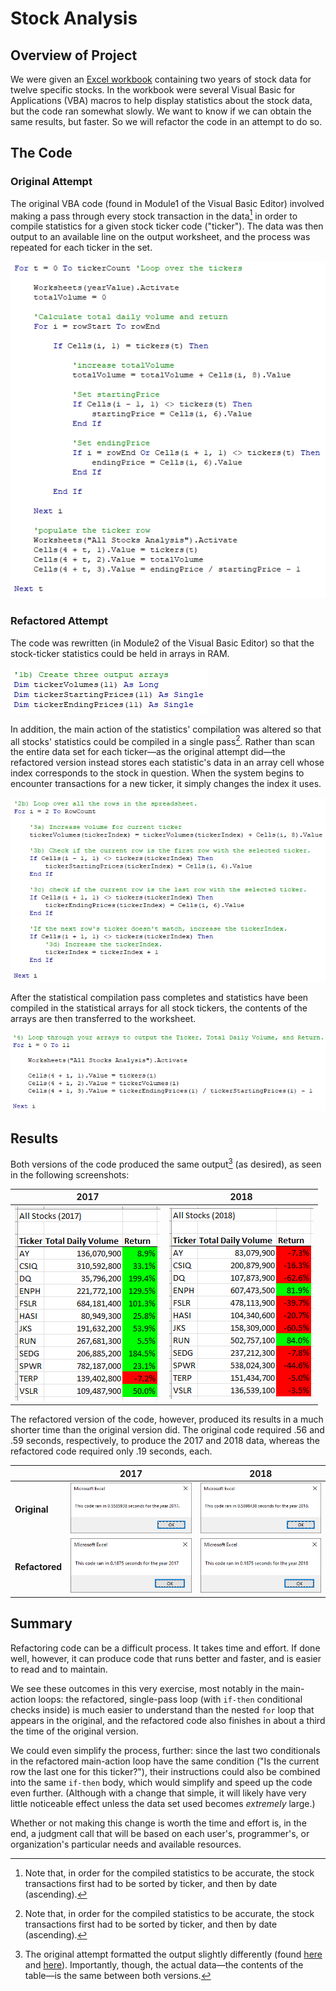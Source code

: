 # Stock Analysis

## Overview of Project
We were given an [Excel workbook](./resources/VBA_Challenge.xlsm) containing two years of stock data for twelve specific stocks. In the workbook were several Visual Basic for Applications (VBA) macros to help display statistics about the stock data, but the code ran somewhat slowly. We want to know if we can obtain the same results, but faster. So we will refactor the code in an attempt to do so.

## The Code

### Original Attempt
The original VBA code (found in Module1 of the Visual Basic Editor) involved making a pass through every stock transaction in the data[^1] in order to compile statistics for a given stock ticker code ("ticker"). The data was then output to an available line on the output worksheet, and the process was repeated for each ticker in the set.

[^1]: Note that, in order for the compiled statistics to be accurate, the stock transactions first had to be sorted by ticker, and then by date (ascending).

![Original attempt main-action loop](./resources/green_stocks_main-action_loop.png)

### Refactored Attempt
The code was rewritten (in Module2 of the Visual Basic Editor) so that the stock-ticker statistics could be held in arrays in RAM.

![ticker statistics arrays](./resources/VBA_Challenge_array_creation.png)

In addition, the main action of the statistics' compilation was altered so that all stocks' statistics could be compiled in a single pass[^1]. Rather than scan the entire data set for each ticker—as the original attempt did—the refactored version instead stores each statistic's data in an array cell whose index corresponds to the stock in question. When the system begins to encounter transactions for a new ticker, it simply changes the index it uses.

![Refactored attempt main-action loop](./resources/VBA_Challenge_main-action_loop.png)

After the statistical compilation pass completes and statistics have been compiled in the statistical arrays for all stock tickers, the contents of the arrays are then transferred to the worksheet.

![ticker statistics output loop](./resources/VBA_Challenge_output_loop.png)

## Results
Both versions of the code produced the same output[^2] (as desired), as seen in the following screenshots:

[^2]: The original attempt formatted the output slightly differently (found [here](./resources/green_stocks_2017.png) and [here](./resources/green_stocks_2018.png)). Importantly, though, the actual data—the contents of the table—is the same between both versions.

| **2017** | **2018** |
| --- | --- |
| ![2017 stock output](./resources/VBA_Challenge_2017.png) | ![2017 stock output](./resources/VBA_Challenge_2018.png) |

The refactored version of the code, however, produced its results in a much shorter time than the original version did. The original code required .56 and .59 seconds, respectively, to produce the 2017 and 2018 data, whereas the refactored code required only .19 seconds, each.

| | **2017** | **2018** |
| --- | --- | --- |
| **Original** | ![2017 original attempt](./resources/green_stocks_2017_timer.png) | ![2018 original attempt](./resources/green_stocks_2018_timer.png) |
| **Refactored** | ![2017 refactored](./resources/VBA_Challenge_2017_timer.png) | ![2018 refactored](./resources/VBA_Challenge_2018_timer.png) |

## Summary
Refactoring code can be a difficult process. It takes time and effort. If done well, however, it can produce code that runs better and faster, and is easier to read and to maintain.

We see these outcomes in this very exercise, most notably in the main-action loops: the refactored, single-pass loop (with `if-then` conditional checks inside) is much easier to understand than the nested `for` loop that appears in the original, and the refactored code also finishes in about a third the time of the original version.

We could even simplify the process, further: since the last two conditionals in the refactored main-action loop have the same condition ("Is the current row the last one for this ticker?"), their instructions could also be combined into the same `if-then` body, which would simplify and speed up the code even further. (Although with a change that simple, it will likely have very little noticeable effect unless the data set used becomes _extremely_ large.)

Whether or not making this change is worth the time and effort is, in the end, a judgment call that will be based on each user's, programmer's, or organization's particular needs and available resources.
